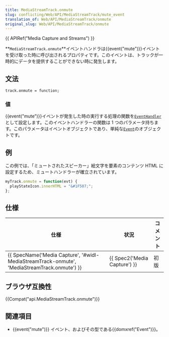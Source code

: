 ```yaml
---
title: MediaStreamTrack.onmute
slug: conflicting/Web/API/MediaStreamTrack/mute_event
translation_of: Web/API/MediaStreamTrack/onmute
original_slug: Web/API/MediaStreamTrack/onmute
---
```

{{ APIRef("Media Capture and Streams") }}

**`MediaStreamTrack.onmute`**イベントハンドラは{{event("mute")}}イベントを受け取った時に呼び出されるプロパティです。このイベントは、トラックが一時的にデータを提供することができない時に発生します。

## 文法

    track.onmute = function;

### 値

{{event("mute")}}イベントが発生した時の実行する処理の関数を[`EventHandler`](/ja/docs/Web/API/EventHandler "この項目についての文書はまだ書かれていません。書いてみませんか？")として設定します。このイベントハンドラーの関数は 1 つのパラメータ持ちます。このパラメータはイベントオブジェクトであり、単純な[`Event`](/ja/docs/Web/API/Event "Event インターフェイスは、DOM で発生するイベントを表します。ユーザーによって発生するイベント (マウスやキーボードのイベント) もありますし、API によって発生するイベント (アニメーションの実行が完了したことを示すイベントや、動画再生が一時停止したイベントなど) もあります。さまざまな型のイベントがあり、一部のイベントは基底の Event インターフェイスを基にした他のインターフェイスを使用します。Event 自体は、すべてのイベントで共通のプロパティやメソッドを持ちます。")のオブジェクトです。

## 例

この例では、「ミュートされたスピーカー」絵文字を要素のコンテンツ HTML に設定するため、ミュートハンドラーが確立されています。

```js
myTrack.onmute = function(evt) {
  playStateIcon.innerHTML = "&#1F507;";
};
```

## 仕様

| 仕様                                                                                                                     | 状況                                 | コメント |
| ------------------------------------------------------------------------------------------------------------------------ | ------------------------------------ | -------- |
| {{ SpecName('Media Capture', '#widl-MediaStreamTrack-onmute', 'MediaStreamTrack.onmute') }} | {{ Spec2('Media Capture') }} | 初版     |

## ブラウザ互換性

{{Compat("api.MediaStreamTrack.onmute")}}

## 関連項目

- {{event("mute")}} イベント、およびその型である{{domxref("Event")}}。
